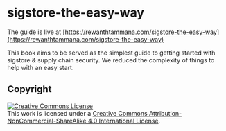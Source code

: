 # sigstore-the-easy-way

The guide is live at [https://rewanthtammana.com/sigstore-the-easy-way](https://rewanthtammana.com/sigstore-the-easy-way)

This book aims to be served as the simplest guide to getting started with sigstore & supply chain security. We reduced the complexity of things to help with an easy start.

## Copyright

<a rel="license" href="http://creativecommons.org/licenses/by-nc-sa/4.0/"><img alt="Creative Commons License" style="border-width:0" src="https://i.creativecommons.org/l/by-nc-sa/4.0/88x31.png" /></a><br />This work is licensed under a <a rel="license" href="http://creativecommons.org/licenses/by-nc-sa/4.0/">Creative Commons Attribution-NonCommercial-ShareAlike 4.0 International License</a>.
